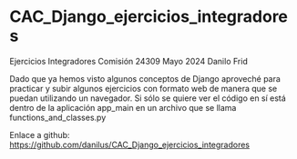 # CAC_Django_ejercicios_integradores
Ejercicios Integradores Comisión 24309 Mayo 2024 Danilo Frid

Dado que ya hemos visto algunos conceptos de Django aproveché para practicar y subir algunos ejercicios con formato web de manera que se puedan utilizando un navegador.
Si sólo se quiere ver el código en sí está dentro de la aplicación app_main en un archivo que se llama functions_and_classes.py

Enlace a github: https://github.com/danilus/CAC_Django_ejercicios_integradores

